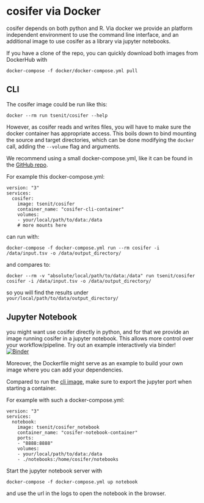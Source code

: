 # cosifer via Docker
cosifer depends on both python and R. Via docker we provide an platform
independent environment to use the command line interface, and an additional 
image to use  cosifer as a library via jupyter notebooks.  

If you have a clone of the repo, you can quickly download both images from
DockerHub with
```
docker-compose -f docker/docker-compose.yml pull
```


## CLI
The cosifer image could be run like this:
```console
docker --rm run tsenit/cosifer --help
```
However, as cosifer reads and writes files, you will have to make sure the 
docker container has appropriate access. This boils down to bind mounting the 
source and target directories, which can be done modifying the `docker` call, 
adding the `--volume` flag and arguments.  

We recommend using a small docker-compose.yml, like it can be found in the
[GitHub repo](https://github.com/PhosphorylatedRabbits/cosifer/docker/docker-compose.yml).


For example this docker-compose.yml:
```
version: "3"
services:
  cosifer:
    image: tsenit/cosifer
    container_name: "cosifer-cli-container"
    volumes:
    - your/local/path/to/data:/data
    # more mounts here
```
can run with:
```
docker-compose -f docker-compose.yml run --rm cosifer -i /data/input.tsv -o /data/output_directory/
```
and compares to:
```
docker --rm -v "absolute/local/path/to/data:/data" run tsenit/cosifer cosifer -i /data/input.tsv -o /data/output_directory/
```
so you will find the results under `your/local/path/to/data/output_directory/`


## Jupyter Notebook
you might want use cosifer directly in python, and for that we provide an image 
running cosifer in a jupyter notebook. This allows more control over your 
workflow/pipeline. Try out an example interactively via binder!  
[![Binder](https://mybinder.org/badge_logo.svg)](https://mybinder.org/v2/gh/PhosphorylatedRabbits/cosifer/HEAD)

Moreover, the Dockerfile might serve as an example to build your 
own image where you can add your dependencies.

Compared to run the [cli image](#cli), make sure to export the jupyter port 
when starting a container.

For example with such a docker-compose.yml:
```
version: "3"
services:
  notebook:
    image: tsenit/cosifer_notebook
    container_name: "cosifer-notebook-container"
    ports:
    - "8888:8888"
    volumes:
    - your/local/path/to/data:/data
    - ./notebooks:/home/cosifer/notebooks
```

Start the jupyter notebook server with
```
docker-compose -f docker-compose.yml up notebook
```
and use the url in the logs to open the notebook in the browser.